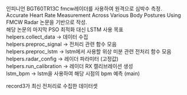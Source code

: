 인피니언 BGT60TR13C fmcw레이더를 사용하여 원격으로 심박수 측정. <br>
Accurate Heart Rate Measurement Across Various Body Postures Using FMCW Radar 논문을 기반으로 작성.<br>
해당 논문의 마지막 PSO 최적화 대신 LSTM 사용 목표<br>
helpers.collect_data -> 데이터 수집<br>
helpers.preproc_signal -> 전처리 관련 함수 모음<br>
helpers.preproc_lstm -> lstm에서 사용할 위상 미분 관련 전처리 함수 모음<br>
helpers.radar_config -> 레이더 파라미터 (고정값)<br>
helpers.run_calibration -> 레이더 RX 캘리브레이션 생성<br>
lstm_bpm -> lstm을 사용하여 해당 시점의 bpm 예측 (main)<br>

record3가 최신 전처리로 수집한 데이터셋
